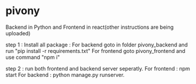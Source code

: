 # pivony

Backend in Python and Frontend in react(other instructions are being uploaded)

step 1 : Install all package :
For backend goto in folder pivony_backend and run "pip install -r requirements.txt"
For frontend goto pivony_frontend and use command "npm i"

step 2 : 
run both frontend and backend server seperatly.
For frontend : npm start
For backend : python manage.py runserver.


